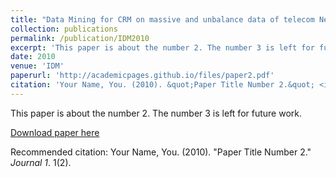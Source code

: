 ```yaml
---
title: "Data Mining for CRM on massive and unbalance data of telecom Networks"
collection: publications
permalink: /publication/IDM2010
excerpt: 'This paper is about the number 2. The number 3 is left for future work.'
date: 2010
venue: 'IDM'
paperurl: 'http://academicpages.github.io/files/paper2.pdf'
citation: 'Your Name, You. (2010). &quot;Paper Title Number 2.&quot; <i>Journal 1</i>. 1(2).'
---
```

This paper is about the number 2. The number 3 is left for future work.

[Download paper here](http://academicpages.github.io/files/paper2.pdf)

Recommended citation: Your Name, You. (2010). "Paper Title Number 2." <i>Journal 1</i>. 1(2).
